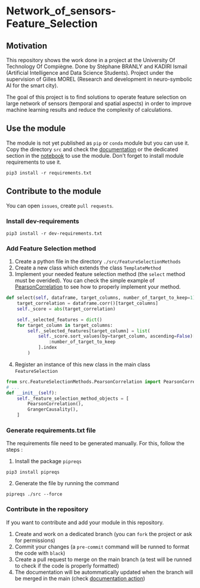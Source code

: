 # Network_of_sensors-Feature_Selection

## Motivation

This repository shows the work done in a project at the University Of Technology Of Compiègne. Done by Stéphane BRANLY and KADIRI Ismail (Artificial Intelligence and Data Science Students). Project under the supervision of Gilles MOREL (Research and development in neuro-symbolic AI for the smart city).

The goal of this project is to find solutions to operate feature selection on large network of sensors (temporal and spatial aspects) in order to improve machine learning results and reduce the complexity of calculations.

## Use the module

The module is not yet published as `pip` or `conda` module but you can use it.
Copy the directory `src` and check the [documentation](https://stephanebranly.github.io/Network_of_sensors-Feature_Selection/) or the dedicated section in the [notebook](./TX_notebook.ipynb) to use the module.
Don't forget to install module requirements to use it.
```shell
pip3 install -r requirements.txt
```

## Contribute to the module

You can open `issues`, create `pull requests`.

### Install dev-requirements

```shell
pip3 install -r dev-requirements.txt
```

### Add Feature Selection method

1. Create a python file in the directory `./src/FeatureSelectionMethods`
2. Create a new class which extends the class `TemplateMethod`
3. Implement your needed feature selection method (the `select` method must be overided). You can check the simple example of [PearsonCorrelation](./src/FeatureSelectionMethods/PearsonCorrelation.py) to see how to properly implement your method.
```python
def select(self, dataframe, target_columns, number_of_target_to_keep=1):
    target_correlation = dataframe.corr()[target_columns]
    self._score = abs(target_correlation)

    self._selected_features = dict()
    for target_column in target_columns:
        self._selected_features[target_column] = list(
            self._score.sort_values(by=target_column, ascending=False)[
                :number_of_target_to_keep
            ].index
        )
```
4. Register an instance of this new class in the main class `FeatureSelection`
```python
from src.FeatureSelectionMethods.PearsonCorrelation import PearsonCorrelation
# ...
def __init__(self):
    self._feature_selection_method_objects = [
        PearsonCorrelation(),
        GrangerCausality(),
    ]
```

### Generate requirements.txt file

The requirements file need to be generated manually. For this, follow the steps :

1. Install the package `pipreqs`
```shell
pip3 install pipreqs
```
2. Generate the file by running the command
```shell
pipreqs ./src --force
```

### Contribute in the repository

If you want to contribute and add your module in this repository.
1. Create and work on a dedicated branch (you can `fork` the project or ask for permissions)
2. Commit your changes (a `pre-commit` command will be runned to format the code with `black`)
3. Create a pull request to merge on the main branch (a test will be runned to check if the code is properly formatted)
4. The documentation will be autommatically updated when the branch will be merged in the main (check [documentation action](./.github/workflows/documentation.yml))